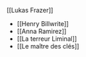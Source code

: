 [[Lukas Frazer]]

* [[Henry Billwrite]]
* [[Anna Ramirez]]
* [[La terreur Liminal]]
* [[Le maître des clés]]